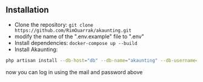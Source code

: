 ## Installation


* Clone the repository: `git clone https://github.com/RimOuarrak/akaunting.git`
* modify the name of the ".env.example" file to ".env"
* Install dependencies: `docker-compose up --build  `
* Install Akaunting:

```bash
php artisan install --db-host="db" --db-name="akaunting" --db-username="root" --db-password="pass" --admin-email="admin@company.com" --admin-password="123456"
```

now you can log in using the mail and password above
